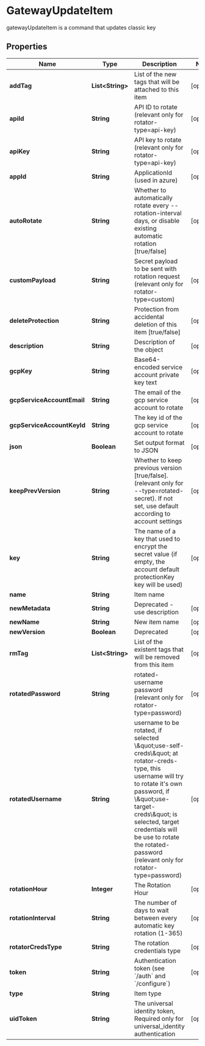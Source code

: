

# GatewayUpdateItem

gatewayUpdateItem is a command that updates classic key

## Properties

Name | Type | Description | Notes
------------ | ------------- | ------------- | -------------
**addTag** | **List&lt;String&gt;** | List of the new tags that will be attached to this item |  [optional]
**apiId** | **String** | API ID to rotate (relevant only for rotator-type&#x3D;api-key) |  [optional]
**apiKey** | **String** | API key to rotate (relevant only for rotator-type&#x3D;api-key) |  [optional]
**appId** | **String** | ApplicationId (used in azure) |  [optional]
**autoRotate** | **String** | Whether to automatically rotate every --rotation-interval days, or disable existing automatic rotation [true/false] |  [optional]
**customPayload** | **String** | Secret payload to be sent with rotation request (relevant only for rotator-type&#x3D;custom) |  [optional]
**deleteProtection** | **String** | Protection from accidental deletion of this item [true/false] |  [optional]
**description** | **String** | Description of the object |  [optional]
**gcpKey** | **String** | Base64-encoded service account private key text |  [optional]
**gcpServiceAccountEmail** | **String** | The email of the gcp service account to rotate |  [optional]
**gcpServiceAccountKeyId** | **String** | The key id of the gcp service account to rotate |  [optional]
**json** | **Boolean** | Set output format to JSON |  [optional]
**keepPrevVersion** | **String** | Whether to keep previous version [true/false]. (relevant only for --type&#x3D;rotated-secret). If not set, use default according to account settings |  [optional]
**key** | **String** | The name of a key that used to encrypt the secret value (if empty, the account default protectionKey key will be used) |  [optional]
**name** | **String** | Item name | 
**newMetadata** | **String** | Deprecated - use description |  [optional]
**newName** | **String** | New item name |  [optional]
**newVersion** | **Boolean** | Deprecated |  [optional]
**rmTag** | **List&lt;String&gt;** | List of the existent tags that will be removed from this item |  [optional]
**rotatedPassword** | **String** | rotated-username password (relevant only for rotator-type&#x3D;password) |  [optional]
**rotatedUsername** | **String** | username to be rotated, if selected \\\&quot;use-self-creds\\\&quot; at rotator-creds-type, this username will try to rotate it&#39;s own password, if \\\&quot;use-target-creds\\\&quot; is selected, target credentials will be use to rotate the rotated-password (relevant only for rotator-type&#x3D;password) |  [optional]
**rotationHour** | **Integer** | The Rotation Hour |  [optional]
**rotationInterval** | **String** | The number of days to wait between every automatic key rotation (1-365) |  [optional]
**rotatorCredsType** | **String** | The rotation credentials type |  [optional]
**token** | **String** | Authentication token (see &#x60;/auth&#x60; and &#x60;/configure&#x60;) |  [optional]
**type** | **String** | Item type | 
**uidToken** | **String** | The universal identity token, Required only for universal_identity authentication |  [optional]



